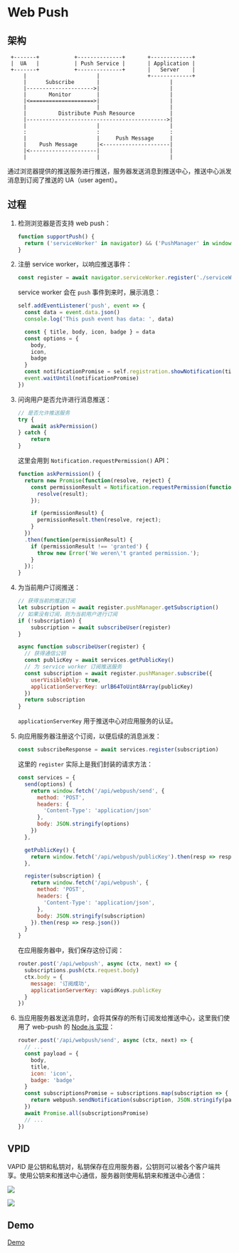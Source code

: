 # Web Push

## 架构

```
 +-------+           +--------------+       +-------------+
 |  UA   |           | Push Service |       | Application |
 +-------+           +--------------+       |   Server    |
     |                      |               +-------------+
     |      Subscribe       |                      |
     |--------------------->|                      |
     |       Monitor        |                      |
     |<====================>|                      |
     |                      |                      |
     |          Distribute Push Resource           |
     |-------------------------------------------->|
     |                      |                      |
     :                      :                      :
     |                      |     Push Message     |
     |    Push Message      |<---------------------|
     |<---------------------|                      |
     |                      |                      |
```

通过浏览器提供的推送服务进行推送，服务器发送消息到推送中心，推送中心派发消息到订阅了推送的 UA（user agent）。

## 过程

1. 检测浏览器是否支持 web push：

   ```js
   function supportPush() {
     return ('serviceWorker' in navigator) && ('PushManager' in window)
   }
   ```

2. 注册 service worker，以响应推送事件：

   ```js
   const register = await navigator.serviceWorker.register('./serviceWorker.js')
   ```

   service worker 会在 `push` 事件到来时，展示消息：

   ```js
   self.addEventListener('push', event => {
     const data = event.data.json()
     console.log('This push event has data: ', data)

     const { title, body, icon, badge } = data
     const options = {
       body,
       icon,
       badge
     }
     const notificationPromise = self.registration.showNotification(title, options)
     event.waitUntil(notificationPromise)
   })
   ```

3. 问询用户是否允许进行消息推送：

   ```js
   // 是否允许推送服务
   try {
       await askPermission()
   } catch {
       return
   }
   ```
   
   这里会用到 `Notification.requestPermission()` API：

   ```js
   function askPermission() {
     return new Promise(function(resolve, reject) {
       const permissionResult = Notification.requestPermission(function(result) {
         resolve(result);
       });

       if (permissionResult) {
         permissionResult.then(resolve, reject);
       }
     })
     .then(function(permissionResult) {
       if (permissionResult !== 'granted') {
         throw new Error('We weren\'t granted permission.');
       }
     });
   }
   ```

4. 为当前用户订阅推送：

   ```js
   // 获得当前的推送订阅
   let subscription = await register.pushManager.getSubscription()
   // 如果没有订阅，则为当前用户进行订阅
   if (!subscription) {
       subscription = await subscribeUser(register)
   }
   ```

   ```js
   async function subscribeUser(register) {
     // 获得通信公钥
     const publicKey = await services.getPublicKey()
     // 为 service worker 订阅推送服务
     const subscription = await register.pushManager.subscribe({
       userVisibleOnly: true,
       applicationServerKey: urlB64ToUint8Array(publicKey)
     })
     return subscription
   }
   ```

   `applicationServerKey` 用于推送中心对应用服务的认证。

5. 向应用服务器注册这个订阅，以便后续的消息派发：

   ```js
   const subscribeResponse = await services.register(subscription)
   ```

   这里的 `register` 实际上是我们封装的请求方法：

   ```js
   const services = {
     send(options) {
       return window.fetch('/api/webpush/send', {
         method: 'POST',
         headers: {
           'Content-Type': 'application/json'
         },
         body: JSON.stringify(options)
       })
     },

     getPublicKey() {
       return window.fetch('/api/webpush/publicKey').then(resp => resp.text())
     },

     register(subscription) {
       return window.fetch('/api/webpush', {
         method: 'POST',
         headers: {
           'Content-Type': 'application/json',
         },
         body: JSON.stringify(subscription)
       }).then(resp => resp.json())
     }
   }
   ```

   在应用服务器中，我们保存这份订阅：

   ```js
   router.post('/api/webpush', async (ctx, next) => {
     subscriptions.push(ctx.request.body)
     ctx.body = {
       message: '订阅成功',
       applicationServerKey: vapidKeys.publicKey
     }
   }) 
   ```

6. 当应用服务器发送消息时，会将其保存的所有订阅发给推送中心，这里我们使用了 web-push 的 [Node.js 实现](https://github.com/web-push-libs/web-push)：

   ```js
   router.post('/api/webpush/send', async (ctx, next) => {
     // ...
     const payload = {
       body,
       title,
       icon: 'icon',
       badge: 'badge'
     }
     const subscriptionsPromise = subscriptions.map(subscription => {
       return webpush.sendNotification(subscription, JSON.stringify(payload))
     })
     await Promise.all(subscriptionsPromise)
     // ...
   })

   ```


## VPID

VAPID 是公钥和私钥对，私钥保存在应用服务器，公钥则可以被各个客户端共享。使用公钥来和推送中心通信，服务器则使用私钥来和推送中心通信：

![](https://developers.google.com/web/fundamentals/push-notifications/images/svgs/application-server-key-subscribe.svg)

![](https://developers.google.com/web/fundamentals/push-notifications/images/svgs/application-server-key-send.svg)

## Demo

[Demo](	https://github.com/yoyoyohamapi/web-push-demo)